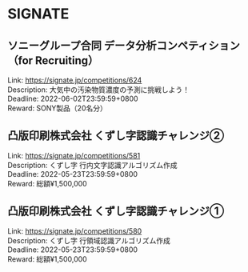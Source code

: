# SIGNATE



## ソニーグループ合同 データ分析コンペティション（for Recruiting）

Link: https://signate.jp/competitions/624  
Description: 大気中の汚染物質濃度の予測に挑戦しよう！  
Deadline: 2022-06-02T23:59:59+0800  
Reward: SONY製品（20名分）  


## 凸版印刷株式会社 くずし字認識チャレンジ②

Link: https://signate.jp/competitions/581  
Description: くずし字 行内文字認識アルゴリズム作成  
Deadline: 2022-05-23T23:59:59+0800  
Reward: 総額¥1,500,000  


## 凸版印刷株式会社 くずし字認識チャレンジ①

Link: https://signate.jp/competitions/580  
Description: くずし字 行領域認識アルゴリズム作成  
Deadline: 2022-05-23T23:59:59+0800  
Reward: 総額¥1,500,000  

